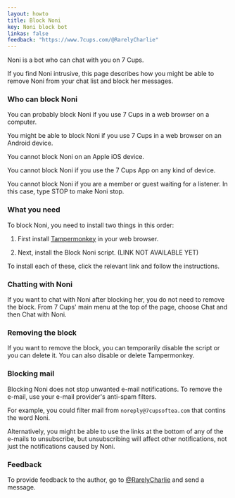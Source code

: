 ```yaml
---
layout: howto
title: Block Noni
key: Noni block bot
linkas: false
feedback: "https://www.7cups.com/@RarelyCharlie"
---
```

Noni is a bot who can chat with you on 7 Cups.

If you find Noni intrusive, this page describes how you might be able to remove Noni from your chat list and block her messages.

### Who can block Noni
You can probably block Noni if you use 7 Cups in a web browser on a computer.

You might be able to block Noni if you use 7 Cups in a web browser on an Android device.

You cannot block Noni on an Apple iOS device.

You cannot block Noni if you use the 7 Cups App on any kind of device.

You cannot block Noni if you are a member or guest waiting for a listener. In this case, type STOP to make Noni stop.

### What you need
To block Noni, you need to install two things in this order: 

1. First install [Tampermonkey](http://tampermonkey.net/) in your web browser.

2. Next, install the Block Noni script. (LINK NOT AVAILABLE YET)

To install each of these, click the relevant link and follow the instructions.

### Chatting with Noni
If you want to chat with Noni after blocking her, you do not need to remove the block. From 7 Cups' main menu at the top of the page, choose Chat and then Chat with Noni.

### Removing the block
If you want to remove the block, you can temporarily disable the script or you can delete it. You can also disable or delete Tampermonkey.

### Blocking mail
Blocking Noni does not stop unwanted e-mail notifications. To remove the e-mail, use your e-mail provider's anti-spam filters.

For example, you could filter mail from `noreply@7cupsoftea.com` that contins the word Noni.

Alternatively, you might be able to use the links at the bottom of any of the e-mails to unsubscribe, but unsubscribing will affect other notifications, not just the notifications caused by Noni.

### Feedback
To provide feedback to the author, go to [@RarelyCharlie](https://www.7cups.com/@RarelyCharlie) and send a message.
